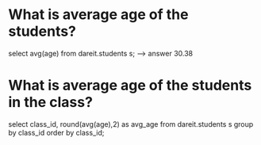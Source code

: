 # What is average age of the students?
select avg(age) from dareit.students s;
--> answer 30.38

# What is average age of the students in the class?
select class_id, round(avg(age),2) as avg_age
from  dareit.students s 
group by class_id
order by class_id;
